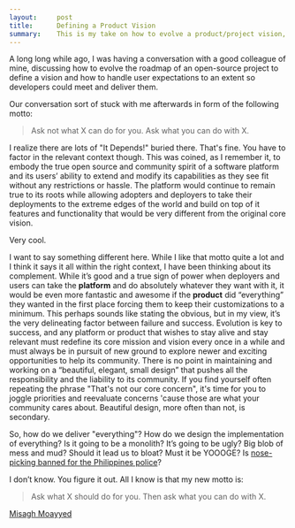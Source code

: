 ```yaml
---
layout:     post
title:      Defining a Product Vision
summary:    This is my take on how to evolve a product/project vision, and lessons I have learned.
---
```


A long long while ago, I was having a conversation with a good colleague of mine, discussing how to evolve the roadmap of an open-source project to define a vision and how to handle user expectations to an extent so developers could meet and deliver them.

Our conversation sort of stuck with me afterwards in form of the following motto:

> Ask not what X can do for you. Ask what you can do with X.

I realize there are lots of "It Depends!" buried there. That's fine. You have to factor in the relevant context though. This was coined, as I remember it, to embody the true open source and community spirit of a software platform and its users’ ability to extend and modify its capabilities as they see fit without any restrictions or hassle. The platform would continue to remain true to its roots while allowing adopters and deployers to take their deployments to the extreme edges of the world and build on top of it features and functionality that would be very different from the original core vision.

Very cool.

I want to say something different here. While I like that motto quite a lot and I think it says it all within the right context, I have been thinking about its complement. While it’s good and a true sign of power when deployers and users can take the **platform** and do absolutely whatever they want with it, it would be even more fantastic and awesome if the **product** did “everything” they wanted in the first place forcing them to keep their customizations to a minimum. This perhaps sounds like stating the obvious, but in my view, it’s the very delineating factor between failure and success. Evolution is key to success, and any platform or product that wishes to stay alive and stay relevant must redefine its core mission and vision every once in a while and must always be in pursuit of new ground to explore newer and exciting opportunities to help its community. There is no point in maintaining and working on a “beautiful, elegant, small design” that pushes all the responsibility and the liability to its community. If you find yourself often repeating the phrase "That's not our core concern", it's time for you to joggle priorities and reevaluate concerns 'cause those are what your community cares about. Beautiful design, more often than not, is secondary.

So, how do we deliver "everything"? How do we design the implementation of everything? Is it going to be a monolith? It’s going to be ugly? Big blob of mess and mud? Should it lead us to bloat? Must it be YOOOGE? Is [nose-picking banned for the Philippines police](http://www.bbc.com/news/blogs-news-from-elsewhere-37156962)?

I don’t know. You figure it out. All I know is that my new motto is:

> Ask what X should do for you. Then ask what you can do with X.


[Misagh Moayyed](https://twitter.com/misagh84)
